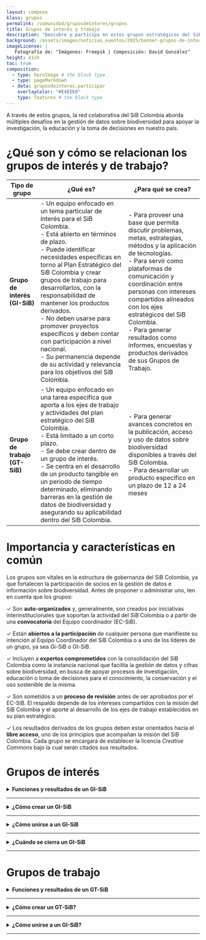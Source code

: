 ```yaml
---
layout: compose
klass: grupos
permalink: /comunidad/gruposdeinteres/grupos
title: Grupos de interés y trabajo
description: "Descubre y participa en estos grupos estratégicos del SiB Colombia."
background: /assets/images/noticias_eventos/2025/banner-grupos-de-interes-y-trabajo.png
imageLicense: |
   Fotografía de: "Imágenes: Freepik | Composición: David González"
height: 41vh
toc: true
composition:
  - type: heroImage # the block type
  - type: pageMarkdown
  - data: gruposdeinteres.participar
    overlayColor: "#E4EEE0"
    type: features # the block type
---
```


A través de estos grupos, la red colaborativa del SiB Colombia aborda múltiples desafíos en la gestión de datos sobre biodiversidad para apoyar la investigación, la educación y la toma de decisiones en nuestro país.


# ¿Qué son y cómo se relacionan los grupos de interés y de trabajo?

| Tipo de grupo | ¿Qué es? | ¿Para qué se crea? | 
|---|---|---|
| <b>Grupo de interés (GI-SiB)</b> | - Un equipo enfocado en un tema particular de interés para el SiB Colombia.<br> - Está abierto en términos de plazo.<br> - Puede identificar necesidades específicas en torno al Plan Estratégico del SiB Colombia y crear grupos de trabajo para desarrollarlos, con la responsabilidad de mantener los productos derivados.<br>- No deben usarse para promover proyectos específicos y deben contar con participación a nivel nacional.<br>- Su permanencia depende de su actividad y relevancia para los objetivos del SiB Colombia. | - Para proveer una base que permita discutir problemas, metas, estrategias, métodos y la aplicación de tecnologías. <br> - Para servir como plataformas de comunicación y coordinación entre personas con intereses compartidos alineados con los ejes estratégicos del SiB Colombia.<br>- Para generar resultados como informes, encuestas y productos derivados de sus Grupos de Trabajo. |
| <b>Grupo de trabajo (GT-SiB)</b> | - Un equipo enfocado en una tarea específica que aporta a los ejes de trabajo y actividades del plan estratégico del SiB Colombia.<br>- Está limitado a un corto plazo.<br> - Se debe crear dentro de un grupo de interés.<br>- Se centra en el desarrollo de un producto tangible en un periodo de tiempo determinado, eliminando barreras en la gestión de datos de biodiversidad y asegurando su aplicabilidad dentro del SiB Colombia. |- Para generar avances concretos en la publicación, acceso y uso de datos sobre biodiversidad disponibles a través del SiB Colombia.<br>- Para desarrollar un producto específico en un plazo de 12 a 24 meses |

#  Importancia y características en común

Los grupos son vitales en la estructura de gobernanza del SiB Colombia, ya que fortalecen la participación de socios en la gestión de datos e información sobre biodiversidad. Antes de proponer o administrar uno, ten en cuenta que los grupos:

 ✓ Son **auto-organizados** y, generalmente, son creados por iniciativas interinstitucionales que soportan la actividad del SiB Colombia o a partir de una **convocatoria** del Equipo coordinador (EC-SiB).

 ✓ Están **abiertos a la participación** de cualquier persona que manifieste su intención al Equipo Coordinador del SiB Colombia o a uno de los líderes de un grupo, ya sea Gi-SiB o Gt-SiB.

 ✓ Incluyen a **expertos comprometidos** con la consolidación del SiB Colombia como la instancia nacional que facilita la gestión de datos y cifras sobre biodiversidad, en busca de apoyar procesos de investigación, educación o toma de decisiones para el conocimiento, la conservación y el uso sostenible de la misma.

 ✓ Son sometidos a un **proceso de revisión** antes de ser aprobados por el EC-SiB. El respaldo depende de los intereses compartidos con la misión del SiB Colombia y el aporte al desarrollo de los ejes de trabajo establecidos en su plan estratégico.

 ✓ Los resultados derivados de los grupos deben estar orientados hacia el **libre acceso**, uno de los principios que acompañan la misión del SiB Colombia. Cada  grupo se encargará de establecer la licencia *Creative Commons* bajo la cual serán citados sus resultados.  

# Grupos de interés

<details>

  <summary markdown="span"><b>Funciones y resultados de un GI-SiB</b></summary>
  
  <br>
  
  <p>Un GI-SiB puede desempeñar una o varias de las siguientes funciones:</p>
  <blockquote>
    <p>- <strong>Facilitar la creación de Grupos de Trabajo (GT-SiB)</strong> para desarrollar acciones específicas mediante estudios de caso.</p>
    <p>- <strong>Apoyar la comunicación y coordinación</strong> entre GI-SiB o GT-SIB con afinidades temáticas (ej. monitoreo de biodiversidad, colecciones biológicas, normatividad).</p>
    <p>- <strong>Fomentar la articulación</strong> entre diferentes grupos orientados a temas específicos (ej. todos los grupos de listas de especies o de colecciones biológicas).</p>
    <p>- Articular comunidades externas</strong> al SiB Colombia, promoviendo sinergias y atrayendo nuevos miembros.</p>
    <p>- Antes de su reconocimiento oficial, los GI pasan por un <strong>proceso de revisión</strong> basado en los siguientes criterios:</p>
      <ol>
        <li>Definición de entre dos y cuatro co-líderes.</li>
        <li>Participación de expertos nacionales.</li>
        <li>Existencia de un mecanismo de comunicación y coordinación sobre el tema de interés.</li>
        <li>No promover un producto específico.</li>
        <li>No superponerse con GI o GT ya existentes.</li>
      </ol>
  </blockquote>

</details>

___

<details>

  <summary markdown="span"><b> ¿Cómo crear un GI-SiB</b></summary>

  <br>
  
  <p>Para crear un GI-SiB, se debe presentar una <strong>propuesta siguiendo la plantilla <a href="https://docs.google.com/document/d/1CisSoHSZ05wCVrTpgqK7Bn_LWdQgx_p2VnsuOcrAQdM/edit?usp=sharing" target="_blank">Propuesta de intención Grupo de interés</a></strong>, donde se describan sus actividades y se designen entre dos y cuatro co-líderes.</p>
  
  <p>El documento debe enviarse al correo <a href="mailto:sib@humboldt.org.co" target="_blank">sib@humboldt.org.co</a>. Una vez recibido:</p>
  
  <ol>
    <li>El EC-SiB se contactará con los proponentes.</li>
    <li>La propuesta será enviada al <strong>Comité Técnico (CT-SiB)</strong> para su revisión.</li>
    <li>El CT-SiB tendrá hasta cuatro semanas para analizar el documento y emitir una de las siguientes respuestas:
      <blockquote>
        <p>- <strong>Aprobado sin modificaciones</strong>: El grupo es reconocido y puede iniciar actividades.</p>
        <p>- <strong>Aprobado con revisiones</strong>: Se requiere ajustar la propuesta antes del reconocimiento oficial.</p>
        <p>- <strong>Relevante, pero no aprobado</strong>: La idea es válida, pero necesita mayor desarrollo antes de su aprobación. Se brindarán recomendaciones para su fortalecimiento.</p>
        <p>- <strong>No aprobado</strong>: La propuesta no se ajusta a los objetivos del SiB Colombia o a sus criterios de aprobación. Se explicarán los motivos del rechazo.</p>
      </blockquote>
    </li>
  </ol>
  
  <p>Tras la aprobación, el EC-SiB contactará nuevamente al grupo para iniciar sus actividades.</p>

</details>

___

<details>

  <summary markdown="span"><b>¿Cómo unirse a un GI-SiB</b></summary>
  
  <br>
  
  <p>Cualquier persona interesada puede unirse a un GI-SiB contactando a uno de sus líderes a través de la página del grupo. Estos grupos incluyen expertos de la comunidad del SiB Colombia comprometidos con su misión de facilitar la publicación, acceso y uso de datos sobre biodiversidad.</p>

</details>

___

<details>

  <summary markdown="span"><b>¿Cuándo se cierra un GI-SiB</b></summary>
  
  <br>
  
  Si un grupo de interés <strong>no muestra actividad durante un año</strong>, el EC- SiB lo contactará para evaluar oportunidades de reactivación. En caso de inactividad prolongada, el grupo podrá ser declarado inactivo.

</details>

___

# Grupos de trabajo

<details>
    <summary markdown="span"><b>Funciones y resultados de un GT-SiB</b></summary>
<br>

<p>Los GT-SiB pueden abordar aspectos como:</p>
<ol>
  <li><strong>Publicación de datos</strong>: Estrategias para mejorar la cantidad y calidad de datos disponibles.</li>
  <li><strong>Interoperabilidad y reutilización</strong>: Métodos para integrar y aprovechar los datos en distintos sistemas.</li> 
  <li><strong>Análisis de datos</strong>: Desarrollo de herramientas o metodologías para interpretar y usar datos sobre biodiversidad.</li> 
  <li><strong>Administración y preservación de datos</strong>: Prácticas para garantizar la integridad y accesibilidad de los datos.</li>
  <li><strong>Buenas prácticas</strong>: Recomendaciones y estándares que favorezcan la misión del SiB Colombia.</li>
</ol>

</details>

___

<details id="como-crear-un-gt-sib">
    <summary markdown="span"><b>¿Cómo crear un GT-SiB?</b></summary>
<br>

<p>Crear un GT-SiB implica un mayor compromiso que formar parte de un GI-SiB. Para ello, es necesario:</p>
<ol>
  <li>Elaborar la propuesta siguiendo la plantilla <strong><a href="http://docs.google.com/document/d/1MDZMQMUZHoRDzZl-VYJB1woqEERo5Q1lpvF6PYhZWDY/edit" target="_blank">Propuesta de intención grupo de trabajo</a></strong>.</li>
  <li>Enviar la propuesta al EC-SiB a través del correo <strong><a href="mailto:sib@humboldt.org.co" target="_blank">sib@humboldt.org.co</a></strong>.</li>
  <li>El EC-SiB se contactará para acompañar el proceso.
<br>
     <br>
    <strong>Criterios de revisión</strong><br>
     <br>
    <p>El <strong>Equipo coordinador (EC-SiB)</strong> y el <strong>Comité técnico (CT-SiB)</strong> evaluarán la propuesta con base en los siguientes criterios:</p>
    <blockquote>
      <p>- Alineación con la <strong>visión y misión</strong> del SiB Colombia.</p>
      <p>- Participación de <strong>2 a 4 co-líderes</strong> responsables.</p>
      <p>- Resultados <strong>concretos y medibles</strong>.</p>
      <p>- <strong>Impacto en la publicación</strong>, acceso o uso de datos sobre biodiversidad.</p>
      <p>- <strong>Factibilidad</strong> dentro del periodo de 12-24 meses.</p>
      <p>- <strong>Valor agregado</strong> en relación con otros esfuerzos de la comunidad.</p>
    </blockquote>
    <strong>Evaluación</strong><br>
    <blockquote>
      <p>- El CT-SiB revisa la propuesta en un periodo de <strong>al menos cuatro semanas</strong>.</p>
      <p>- Si hay comentarios significativos, se espera que el grupo de trabajo envíe nuevamente la propuesta ajustada, basado en los comentarios hechos durante la revisión.</p>
    </blockquote>
    <strong>Decisión final del CT-SiB</strong><br>
    <blockquote>
      <p>- <strong>Reconocido y respaldado</strong>: El grupo es aprobado y puede iniciar actividades.</p>
      <p>- <strong>Reconocido con ajustes</strong>: Se solicita modificar algunos aspectos antes de la aprobación final.</p>
      <p>- <strong>Pertinente pero no respaldado actualmente</strong>: La propuesta necesita madurar antes de su aprobación.</p>
      <p>- <strong>No respaldado</strong>: La idea no se ajusta a los criterios del SiB Colombia.</p>
    </blockquote>
  </li>
</ol>
<p>Una vez aprobada la propuesta, el EC-SiB se pondrá en contacto con los líderes del grupo para coordinar el inicio de actividades.</p>

</details>

___

<details>
    <summary markdown="span"><b>¿Cómo unirse a un GI-SiB?</b></summary>
<br>

Puedes consultar la lista de GT-SIB activos y algunas ideas de nuevos grupos. Para unirte, contacta directamente a uno de los líderes en la página del grupo.

</details>

___
